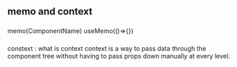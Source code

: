 ## memo and context 

###
memo(ComponentName)
useMemo(()=>{})

###
constext : what is context 
context is a way to pass data through the component tree without having to pass props down manually at every level. 